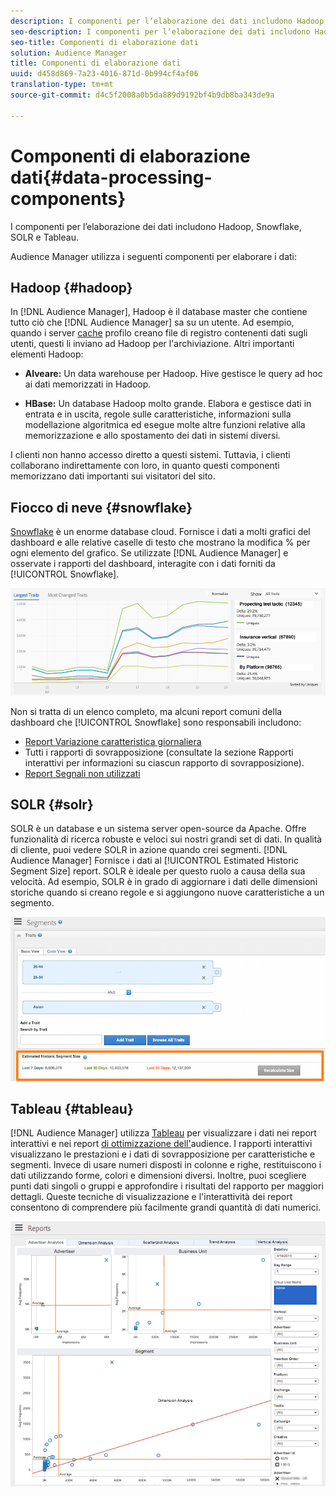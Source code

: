 ```yaml
---
description: I componenti per l’elaborazione dei dati includono Hadoop, Snowflake, SOLR e Tableau.
seo-description: I componenti per l’elaborazione dei dati includono Hadoop, Snowflake, SOLR e Tableau.
seo-title: Componenti di elaborazione dati
solution: Audience Manager
title: Componenti di elaborazione dati
uuid: d458d869-7a23-4016-871d-0b994cf4af06
translation-type: tm+mt
source-git-commit: d4c5f2008a0b5da889d9192bf4b9db8ba343de9a

---
```



# Componenti di elaborazione dati{#data-processing-components}

I componenti per l’elaborazione dei dati includono Hadoop, Snowflake, SOLR e Tableau.

<!-- 

c_comproc.xml

 -->

Audience Manager utilizza i seguenti componenti per elaborare i dati:

## Hadoop {#hadoop}

In [!DNL Audience Manager], Hadoop è il database master che contiene tutto ciò che [!DNL Audience Manager] sa su un utente. Ad esempio, quando i server [cache](../../reference/system-components/components-data-collection.md) profilo creano file di registro contenenti dati sugli utenti, questi li inviano ad Hadoop per l&#39;archiviazione. Altri importanti elementi Hadoop:

* **Alveare:** Un data warehouse per Hadoop. Hive gestisce le query ad hoc ai dati memorizzati in Hadoop.

* **HBase:** Un database Hadoop molto grande. Elabora e gestisce dati in entrata e in uscita, regole sulle caratteristiche, informazioni sulla modellazione algoritmica ed esegue molte altre funzioni relative alla memorizzazione e allo spostamento dei dati in sistemi diversi.

I clienti non hanno accesso diretto a questi sistemi. Tuttavia, i clienti collaborano indirettamente con loro, in quanto questi componenti memorizzano dati importanti sui visitatori del sito.

## Fiocco di neve {#snowflake}

[Snowflake](https://www.snowflake.net/) è un enorme database cloud. Fornisce i dati a molti grafici del dashboard e alle relative caselle di testo che mostrano la modifica % per ogni elemento del grafico. Se utilizzate [!DNL Audience Manager] e osservate i rapporti del dashboard, interagite con i dati forniti da [!UICONTROL Snowflake].



![](assets/dashboardreport.png)

Non si tratta di un elenco completo, ma alcuni report comuni della dashboard che [!UICONTROL Snowflake] sono responsabili includono:

* [Report Variazione caratteristica giornaliera](/help/using/reporting/audience-optimization-reports/daily-trait-variation-report.md)
* Tutti i rapporti di sovrapposizione (consultate la sezione Rapporti [](/help/using/reporting/dynamic-reports/dynamic-reports.md) interattivi per informazioni su ciascun rapporto di sovrapposizione).
* [Report Segnali non utilizzati](/help/using/reporting/dynamic-reports/unused-signals.md)

## SOLR {#solr}

SOLR è un database e un sistema server open-source da Apache. Offre funzionalità di ricerca robuste e veloci sui nostri grandi set di dati. In qualità di cliente, puoi vedere SOLR in azione quando crei segmenti. [!DNL Audience Manager] Fornisce i dati al [!UICONTROL Estimated Historic Segment Size] report. SOLR è ideale per questo ruolo a causa della sua velocità. Ad esempio, SOLR è in grado di aggiornare i dati delle dimensioni storiche quando si creano regole e si aggiungono nuove caratteristiche a un segmento.



![](assets/audsize.png)

## Tableau {#tableau}

[!DNL Audience Manager] utilizza [Tableau](https://www.tableausoftware.com/) per visualizzare i dati nei report [](../../reporting/dynamic-reports/dynamic-reports.md#interactive-and-overlap-reports) interattivi e nei report [di ottimizzazione dell&#39;](../../reporting/audience-optimization-reports/audience-optimization-reports.md)audience. I rapporti interattivi visualizzano le prestazioni e i dati di sovrapposizione per caratteristiche e segmenti. Invece di usare numeri disposti in colonne e righe, restituiscono i dati utilizzando forme, colori e dimensioni diversi. Inoltre, puoi scegliere punti dati singoli o gruppi e approfondire i risultati del rapporto per maggiori dettagli. Queste tecniche di visualizzazione e l&#39;interattività dei report consentono di comprendere più facilmente grandi quantità di dati numerici.



![](assets/advertiser_analytics.png)

